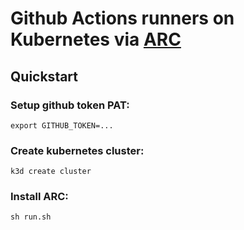 # Github Actions runners on Kubernetes via [ARC](https://github.com/actions/actions-runner-controller)

## Quickstart

### Setup github token PAT:

```shell
export GITHUB_TOKEN=...
```

### Create kubernetes cluster:

```shell
k3d create cluster
```

### Install ARC:

```shell
sh run.sh
```
